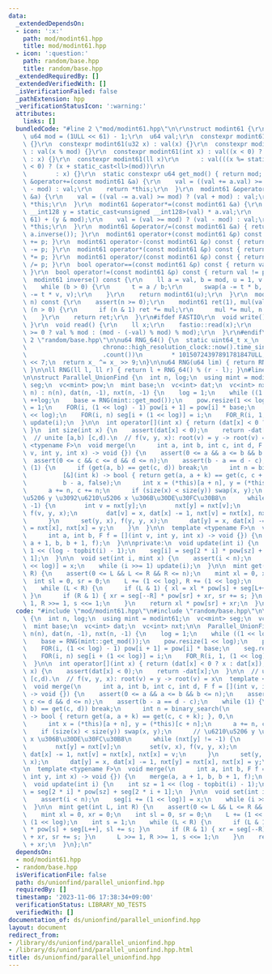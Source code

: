 ```yaml
---
data:
  _extendedDependsOn:
  - icon: ':x:'
    path: mod/modint61.hpp
    title: mod/modint61.hpp
  - icon: ':question:'
    path: random/base.hpp
    title: random/base.hpp
  _extendedRequiredBy: []
  _extendedVerifiedWith: []
  _isVerificationFailed: false
  _pathExtension: hpp
  _verificationStatusIcon: ':warning:'
  attributes:
    links: []
  bundledCode: "#line 2 \"mod/modint61.hpp\"\n\r\nstruct modint61 {\r\n  static constexpr\
    \ u64 mod = (1ULL << 61) - 1;\r\n  u64 val;\r\n  constexpr modint61() : val(0ULL)\
    \ {}\r\n  constexpr modint61(u32 x) : val(x) {}\r\n  constexpr modint61(u64 x)\
    \ : val(x % mod) {}\r\n  constexpr modint61(int x) : val((x < 0) ? (x + static_cast<ll>(mod))\
    \ : x) {}\r\n  constexpr modint61(ll x)\r\n      : val(((x %= static_cast<ll>(mod))\
    \ < 0) ? (x + static_cast<ll>(mod))\r\n                                      \
    \        : x) {}\r\n  static constexpr u64 get_mod() { return mod; }\r\n  modint61\
    \ &operator+=(const modint61 &a) {\r\n    val = ((val += a.val) >= mod) ? (val\
    \ - mod) : val;\r\n    return *this;\r\n  }\r\n  modint61 &operator-=(const modint61\
    \ &a) {\r\n    val = ((val -= a.val) >= mod) ? (val + mod) : val;\r\n    return\
    \ *this;\r\n  }\r\n  modint61 &operator*=(const modint61 &a) {\r\n    const unsigned\
    \ __int128 y = static_cast<unsigned __int128>(val) * a.val;\r\n    val = (y >>\
    \ 61) + (y & mod);\r\n    val = (val >= mod) ? (val - mod) : val;\r\n    return\
    \ *this;\r\n  }\r\n  modint61 &operator/=(const modint61 &a) { return (*this *=\
    \ a.inverse()); }\r\n  modint61 operator+(const modint61 &p) const { return modint61(*this)\
    \ += p; }\r\n  modint61 operator-(const modint61 &p) const { return modint61(*this)\
    \ -= p; }\r\n  modint61 operator*(const modint61 &p) const { return modint61(*this)\
    \ *= p; }\r\n  modint61 operator/(const modint61 &p) const { return modint61(*this)\
    \ /= p; }\r\n  bool operator==(const modint61 &p) const { return val == p.val;\
    \ }\r\n  bool operator!=(const modint61 &p) const { return val != p.val; }\r\n\
    \  modint61 inverse() const {\r\n    ll a = val, b = mod, u = 1, v = 0, t;\r\n\
    \    while (b > 0) {\r\n      t = a / b;\r\n      swap(a -= t * b, b), swap(u\
    \ -= t * v, v);\r\n    }\r\n    return modint61(u);\r\n  }\r\n  modint61 pow(ll\
    \ n) const {\r\n    assert(n >= 0);\r\n    modint61 ret(1), mul(val);\r\n    while\
    \ (n > 0) {\r\n      if (n & 1) ret *= mul;\r\n      mul *= mul, n >>= 1;\r\n\
    \    }\r\n    return ret;\r\n  }\r\n#ifdef FASTIO\r\n  void write() { fastio::wt(val);\
    \ }\r\n  void read() {\r\n    ll x;\r\n    fastio::read(x);\r\n    val = (val\
    \ >= 0 ? val % mod : (mod - (-val) % mod) % mod);\r\n  }\r\n#endif\r\n};\n#line\
    \ 2 \"random/base.hpp\"\n\nu64 RNG_64() {\n  static uint64_t x_\n      = uint64_t(chrono::duration_cast<chrono::nanoseconds>(\n\
    \                     chrono::high_resolution_clock::now().time_since_epoch())\n\
    \                     .count())\n        * 10150724397891781847ULL;\n  x_ ^= x_\
    \ << 7;\n  return x_ ^= x_ >> 9;\n}\n\nu64 RNG(u64 lim) { return RNG_64() % lim;\
    \ }\n\nll RNG(ll l, ll r) { return l + RNG_64() % (r - l); }\n#line 3 \"ds/unionfind/parallel_unionfind.hpp\"\
    \n\nstruct Parallel_UnionFind {\n  int n, log;\n  using mint = modint61;\n  vc<mint>\
    \ seg;\n  vc<mint> pow;\n  mint base;\n  vc<int> dat;\n  vc<int> nxt;\n\n  Parallel_UnionFind(int\
    \ n) : n(n), dat(n, -1), nxt(n, -1) {\n    log = 1;\n    while ((1 << log) < n)\
    \ ++log;\n    base = RNG(mint::get_mod());\n    pow.resize(1 << log);\n    pow[0]\
    \ = 1;\n    FOR(i, (1 << log) - 1) pow[i + 1] = pow[i] * base;\n    seg.resize(2\
    \ << log);\n    FOR(i, n) seg[i + (1 << log)] = i;\n    FOR_R(i, 1, (1 << log))\
    \ update(i);\n  }\n\n  int operator[](int x) { return (dat[x] < 0 ? x : dat[x]);\
    \ }\n  int size(int x) {\n    assert(dat[x] < 0);\n    return -dat[x];\n  }\n\n\
    \  // unite [a,b) [c,d).\n  // f(v, y, x): root(v) = y -> root(v) = x\n  template\
    \ <typename F>\n  void merge(\n      int a, int b, int c, int d, F f = [](int\
    \ v, int y, int x) -> void {}) {\n    assert(0 <= a && a <= b && b <= n);\n  \
    \  assert(0 <= c && c <= d && d <= n);\n    assert(b - a == d - c);\n    while\
    \ (1) {\n      if (get(a, b) == get(c, d)) break;\n      int n = binary_search(\n\
    \          [&](int k) -> bool { return get(a, a + k) == get(c, c + k); }, 0,\n\
    \          b - a, false);\n      int x = (*this)[a + n], y = (*this)[c + n];\n\
    \      a += n, c += n;\n      if (size(x) < size(y)) swap(x, y);\n      // \u6210\
    \u5206 y \u3092\u6210\u5206 x \u306B\u30DE\u30FC\u30B8\n      while (nxt[y] !=\
    \ -1) {\n        int v = nxt[y];\n        nxt[y] = nxt[v];\n        set(v, x),\
    \ f(v, y, x);\n        dat[v] = x, dat[x] -= 1, nxt[v] = nxt[x], nxt[x] = v;\n\
    \      }\n      set(y, x), f(y, y, x);\n      dat[y] = x, dat[x] -= 1, nxt[y]\
    \ = nxt[x], nxt[x] = y;\n    }\n  }\n\n  template <typename F>\n  void merge(\n\
    \      int a, int b, F f = [](int v, int y, int x) -> void {}) {\n    merge(a,\
    \ a + 1, b, b + 1, f);\n  }\n\nprivate:\n  void update(int i) {\n    int sz =\
    \ 1 << (log - topbit(i) - 1);\n    seg[i] = seg[2 * i] * pow[sz] + seg[2 * i +\
    \ 1];\n  }\n\n  void set(int i, mint x) {\n    assert(i < n);\n    seg[i += (1\
    \ << log)] = x;\n    while (i >>= 1) update(i);\n  }\n\n  mint get(int L, int\
    \ R) {\n    assert(0 <= L && L <= R && R <= n);\n    mint xl = 0, xr = 0;\n  \
    \  int sl = 0, sr = 0;\n    L += (1 << log), R += (1 << log);\n    int s = 1;\n\
    \    while (L < R) {\n      if (L & 1) { xl = xl * pow[s] + seg[L++], sl += s;\
    \ }\n      if (R & 1) { xr = seg[--R] * pow[sr] + xr, sr += s; }\n      L >>=\
    \ 1, R >>= 1, s <<= 1;\n    }\n    return xl * pow[sr] + xr;\n  }\n};\n"
  code: "#include \"mod/modint61.hpp\"\n#include \"random/base.hpp\"\n\nstruct Parallel_UnionFind\
    \ {\n  int n, log;\n  using mint = modint61;\n  vc<mint> seg;\n  vc<mint> pow;\n\
    \  mint base;\n  vc<int> dat;\n  vc<int> nxt;\n\n  Parallel_UnionFind(int n) :\
    \ n(n), dat(n, -1), nxt(n, -1) {\n    log = 1;\n    while ((1 << log) < n) ++log;\n\
    \    base = RNG(mint::get_mod());\n    pow.resize(1 << log);\n    pow[0] = 1;\n\
    \    FOR(i, (1 << log) - 1) pow[i + 1] = pow[i] * base;\n    seg.resize(2 << log);\n\
    \    FOR(i, n) seg[i + (1 << log)] = i;\n    FOR_R(i, 1, (1 << log)) update(i);\n\
    \  }\n\n  int operator[](int x) { return (dat[x] < 0 ? x : dat[x]); }\n  int size(int\
    \ x) {\n    assert(dat[x] < 0);\n    return -dat[x];\n  }\n\n  // unite [a,b)\
    \ [c,d).\n  // f(v, y, x): root(v) = y -> root(v) = x\n  template <typename F>\n\
    \  void merge(\n      int a, int b, int c, int d, F f = [](int v, int y, int x)\
    \ -> void {}) {\n    assert(0 <= a && a <= b && b <= n);\n    assert(0 <= c &&\
    \ c <= d && d <= n);\n    assert(b - a == d - c);\n    while (1) {\n      if (get(a,\
    \ b) == get(c, d)) break;\n      int n = binary_search(\n          [&](int k)\
    \ -> bool { return get(a, a + k) == get(c, c + k); }, 0,\n          b - a, false);\n\
    \      int x = (*this)[a + n], y = (*this)[c + n];\n      a += n, c += n;\n  \
    \    if (size(x) < size(y)) swap(x, y);\n      // \u6210\u5206 y \u3092\u6210\u5206\
    \ x \u306B\u30DE\u30FC\u30B8\n      while (nxt[y] != -1) {\n        int v = nxt[y];\n\
    \        nxt[y] = nxt[v];\n        set(v, x), f(v, y, x);\n        dat[v] = x,\
    \ dat[x] -= 1, nxt[v] = nxt[x], nxt[x] = v;\n      }\n      set(y, x), f(y, y,\
    \ x);\n      dat[y] = x, dat[x] -= 1, nxt[y] = nxt[x], nxt[x] = y;\n    }\n  }\n\
    \n  template <typename F>\n  void merge(\n      int a, int b, F f = [](int v,\
    \ int y, int x) -> void {}) {\n    merge(a, a + 1, b, b + 1, f);\n  }\n\nprivate:\n\
    \  void update(int i) {\n    int sz = 1 << (log - topbit(i) - 1);\n    seg[i]\
    \ = seg[2 * i] * pow[sz] + seg[2 * i + 1];\n  }\n\n  void set(int i, mint x) {\n\
    \    assert(i < n);\n    seg[i += (1 << log)] = x;\n    while (i >>= 1) update(i);\n\
    \  }\n\n  mint get(int L, int R) {\n    assert(0 <= L && L <= R && R <= n);\n\
    \    mint xl = 0, xr = 0;\n    int sl = 0, sr = 0;\n    L += (1 << log), R +=\
    \ (1 << log);\n    int s = 1;\n    while (L < R) {\n      if (L & 1) { xl = xl\
    \ * pow[s] + seg[L++], sl += s; }\n      if (R & 1) { xr = seg[--R] * pow[sr]\
    \ + xr, sr += s; }\n      L >>= 1, R >>= 1, s <<= 1;\n    }\n    return xl * pow[sr]\
    \ + xr;\n  }\n};\n"
  dependsOn:
  - mod/modint61.hpp
  - random/base.hpp
  isVerificationFile: false
  path: ds/unionfind/parallel_unionfind.hpp
  requiredBy: []
  timestamp: '2023-11-06 17:38:34+09:00'
  verificationStatus: LIBRARY_NO_TESTS
  verifiedWith: []
documentation_of: ds/unionfind/parallel_unionfind.hpp
layout: document
redirect_from:
- /library/ds/unionfind/parallel_unionfind.hpp
- /library/ds/unionfind/parallel_unionfind.hpp.html
title: ds/unionfind/parallel_unionfind.hpp
---
```

